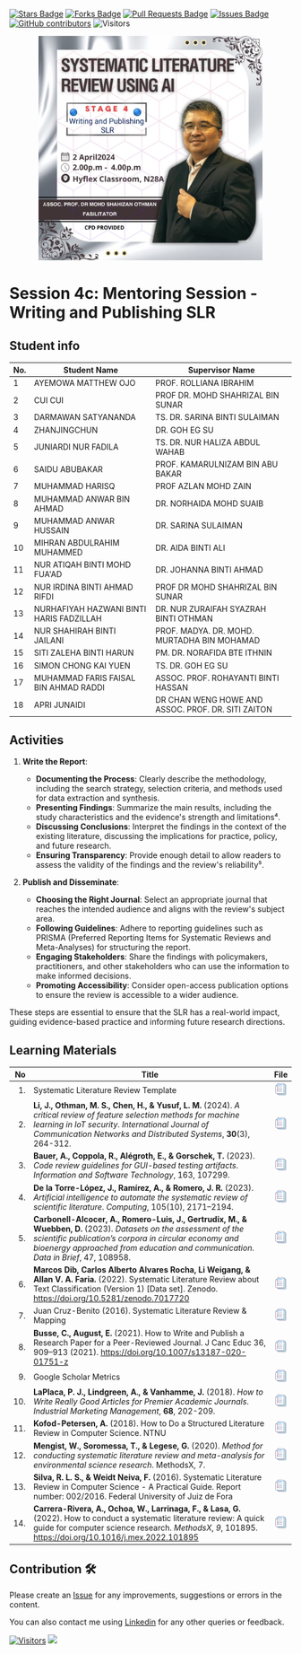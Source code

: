 <a href="https://github.com/drshahizan/ai-tools/stargazers"><img src="https://img.shields.io/github/stars/drshahizan/ai-tools" alt="Stars Badge"/></a>
<a href="https://github.com/drshahizan/ai-tools/network/members"><img src="https://img.shields.io/github/forks/drshahizan/ai-tools" alt="Forks Badge"/></a>
<a href="https://github.com/drshahizan/ai-tools"><img src="https://img.shields.io/github/issues-pr/drshahizan/ai-tools" alt="Pull Requests Badge"/></a>
<a href="https://github.com/drshahizan/ai-tools/issues"><img src="https://img.shields.io/github/issues/drshahizan/ai-tools" alt="Issues Badge"/></a>
<a href="https://github.com/drshahizan/ai-tools/graphs/contributors"><img alt="GitHub contributors" src="https://img.shields.io/github/contributors/drshahizan/ai-tools?color=2b9348"></a>
![Visitors](https://api.visitorbadge.io/api/visitors?path=https%3A%2F%2Fgithub.com%2Fdrshahizan%2Fai-tools&labelColor=%23d9e3f0&countColor=%23697689&style=flat)

<p align="center">
<img src="https://github.com/drshahizan/ai-tools/blob/main/images/slr_stage4c.jpeg"  height="400" />  
</p>

# Session 4c: Mentoring Session - Writing and Publishing SLR

## Student info

| No. | Student Name | Supervisor Name |
|-----|--------------------------------|--------------------------------------|
| 1   | AYEMOWA MATTHEW OJO            | PROF. ROLLIANA IBRAHIM             |
| 2   | CUI CUI                        | PROF DR. MOHD SHAHRIZAL BIN SUNAR  |
| 3   | DARMAWAN SATYANANDA            | TS. DR. SARINA BINTI SULAIMAN       |
| 4   | ZHANJINGCHUN                   | DR. GOH EG SU                       |
| 5   | JUNIARDI NUR FADILA            | TS. DR. NUR HALIZA ABDUL WAHAB     |
| 6   | SAIDU ABUBAKAR                 | PROF. KAMARULNIZAM BIN ABU BAKAR    |
| 7   | MUHAMMAD HARISQ                | PROF AZLAN MOHD ZAIN                |
| 8   | MUHAMMAD ANWAR BIN AHMAD       | DR. NORHAIDA MOHD SUAIB            |
| 9   | MUHAMMAD ANWAR HUSSAIN         | DR. SARINA SULAIMAN                 |
| 10  | MIHRAN ABDULRAHIM MUHAMMED     | DR. AIDA BINTI ALI                 |
| 11  | NUR ATIQAH BINTI MOHD FUA'AD   | DR. JOHANNA BINTI AHMAD            |
| 12  | NUR IRDINA BINTI AHMAD RIFDI   | PROF DR MOHD SHAHRIZAL BIN SUNAR    |
| 13  | NURHAFIYAH HAZWANI BINTI HARIS FADZILLAH | DR. NUR ZURAIFAH SYAZRAH BINTI OTHMAN |
| 14  | NUR SHAHIRAH BINTI JAILANI     | PROF. MADYA. DR. MOHD. MURTADHA BIN MOHAMAD |
| 15  | SITI ZALEHA BINTI HARUN        | PM. DR. NORAFIDA BTE ITHNIN         |
| 16  | SIMON CHONG KAI YUEN           | TS. DR. GOH EG SU                   |
| 17  | MUHAMMAD FARIS FAISAL BIN AHMAD RADDI | ASSOC. PROF. ROHAYANTI BINTI HASSAN |
| 18  | APRI JUNAIDI | DR CHAN WENG HOWE AND ASSOC. PROF. DR. SITI ZAITON |

## Activities

1. **Write the Report**:
   - **Documenting the Process**: Clearly describe the methodology, including the search strategy, selection criteria, and methods used for data extraction and synthesis.
   - **Presenting Findings**: Summarize the main results, including the study characteristics and the evidence's strength and limitations⁴.
   - **Discussing Conclusions**: Interpret the findings in the context of the existing literature, discussing the implications for practice, policy, and future research.
   - **Ensuring Transparency**: Provide enough detail to allow readers to assess the validity of the findings and the review's reliability⁵.

2. **Publish and Disseminate**:
   - **Choosing the Right Journal**: Select an appropriate journal that reaches the intended audience and aligns with the review's subject area.
   - **Following Guidelines**: Adhere to reporting guidelines such as PRISMA (Preferred Reporting Items for Systematic Reviews and Meta-Analyses) for structuring the report.
   - **Engaging Stakeholders**: Share the findings with policymakers, practitioners, and other stakeholders who can use the information to make informed decisions.
   - **Promoting Accessibility**: Consider open-access publication options to ensure the review is accessible to a wider audience.

These steps are essential to ensure that the SLR has a real-world impact, guiding evidence-based practice and informing future research directions.

## Learning Materials

| No  | Title                                                    | File                                | 
|---------:|----------------------------------------------------------|-------------------------------------|
| 1. | Systematic Literature Review Template| <a href="https://liveutm-my.sharepoint.com/:b:/g/personal/shahizan_live_utm_my/Ecqg1PGM56hPuJ3WYS5GSxIBAk-sdXXQekXDE9REqlBPqw?e=TCYh4Z" ><img src="../images/rfp.png" width="24px" height="24px" ></a>|
| 2. |**Li, J., Othman, M. S., Chen, H., & Yusuf, L. M.** (2024). *A critical review of feature selection methods for machine learning in IoT security*. *International Journal of Communication Networks and Distributed Systems*, **30**(3), 264-312.| <a href="https://liveutm-my.sharepoint.com/:u:/g/personal/shahizan_live_utm_my/EbuhF-z_hHFHrH6Unw1jkW8Bf03YTvZEGtFta8EgbPE0_w?e=Ak2UdL" ><img src="../images/rfp.png" width="24px" height="24px" ></a>|
| 3. | **Bauer, A., Coppola, R., Alégroth, E., & Gorschek, T.** (2023). *Code review guidelines for GUI-based testing artifacts*. *Information and Software Technology*, 163, 107299.  | <a href="https://liveutm-my.sharepoint.com/:u:/g/personal/shahizan_live_utm_my/EUdvio6IFq1EpK8D4-jMybYBp_Yv0kSdpSObrD_feDsNaA?e=jtA82T" ><img src="../images/rfp.png" width="24px" height="24px" ></a> | 
| 4. | **De la Torre-López, J., Ramírez, A., & Romero, J. R.** (2023). *Artificial intelligence to automate the systematic review of scientific literature*. *Computing*, 105(10), 2171–2194.| <a href="https://liveutm-my.sharepoint.com/:u:/g/personal/shahizan_live_utm_my/ETfVmEqkVV5HpQpBcfzVzUcBCWBnRHMZh88Ns7QRkYq_Sg?e=PANSiC" ><img src="../images/rfp.png" width="24px" height="24px" ></a>|
| 5. | **Carbonell-Alcocer, A., Romero-Luis, J., Gertrudix, M., & Wuebben, D.** (2023). *Datasets on the assessment of the scientific publication’s corpora in circular economy and bioenergy approached from education and communication*. *Data in Brief*, 47, 108958.| <a href="https://liveutm-my.sharepoint.com/:u:/g/personal/shahizan_live_utm_my/EcLELbVGVxxJvr1BwXi4HkQBvMVMjEljCIiJSik0JkrbpA?e=qMrzKn" ><img src="../images/rfp.png" width="24px" height="24px" ></a> |
| 6.| **Marcos Dib, Carlos Alberto Alvares Rocha, Li Weigang, & Allan V. A. Faria.** (2022). Systematic Literature Review about Text Classification (Version 1) [Data set]. Zenodo. https://doi.org/10.5281/zenodo.7017720|<a href="https://liveutm-my.sharepoint.com/:u:/g/personal/shahizan_live_utm_my/Ef-nkCWqbSVEhzZ8orbZdo0BzMbrrd9-tywjQfVLWcg_5w?e=AeagmP" ><img src="../images/rfp.png" width="24px" height="24px" ></a>|
| 7. | Juan Cruz-Benito (2016). Systematic Literature Review & Mapping | <a href="https://liveutm-my.sharepoint.com/:b:/g/personal/shahizan_live_utm_my/Ec8dnIh50vBJtkDLbrRBRNUBjNzSpEGXFqi4n4l5A4I2dg?e=rD6kH5" ><img src="../images/rfp.png" width="24px" height="24px" ></a>|
|8.| **Busse, C., August, E.** (2021). How to Write and Publish a Research Paper for a Peer-Reviewed Journal. J Canc Educ 36, 909–913 (2021). https://doi.org/10.1007/s13187-020-01751-z | <a href="https://doi.org/10.1007/s13187-020-01751-z" ><img src="../images/rfp.png" width="24px" height="24px" ></a>|
|9.| Google Scholar Metrics | <a href="https://scholar.google.com.ec/citations?view_op=metrics_intro&hl=en" ><img src="../images/rfp.png" width="24px" height="24px" ></a>|
|10.| **LaPlaca, P. J., Lindgreen, A., & Vanhamme, J.** (2018). *How to Write Really Good Articles for Premier Academic Journals*. *Industrial Marketing Management*, **68**, 202-209. | <a href="https://www.sciencedirect.com/science/article/abs/pii/S001985011730874X?via%3Dihub" ><img src="../images/rfp.png" width="24px" height="24px" ></a>|
|11.| **Kofod-Petersen, A.** (2018). How to Do a Structured Literature Review in Computer Science. NTNU | <a href="https://research.idi.ntnu.no/aimasters/files/SLR_HowTo2018.pdf" ><img src="../images/rfp.png" width="24px" height="24px" ></a>|
|12.| **Mengist, W., Soromessa, T., & Legese, G.** (2020). *Method for conducting systematic literature review and meta-analysis for environmental science research*. MethodsX, 7. | <a href="https://www.sciencedirect.com/science/article/pii/S221501611930353X" ><img src="../images/rfp.png" width="24px" height="24px" ></a>|
|13.| **Silva, R. L. S., & Weidt Neiva, F.** (2016). Systematic Literature Review in Computer Science - A Practical Guide. Report number: 002/2016. Federal University of Juiz de Fora| <a href="https://www.researchgate.net/publication/320704338_Systematic_Literature_Review_in_Computer_Science_-_A_Practical_Guide" ><img src="../images/rfp.png" width="24px" height="24px" ></a>|
|14.| **Carrera-Rivera, A., Ochoa, W., Larrinaga, F., & Lasa, G.** (2022). How to conduct a systematic literature review: A quick guide for computer science research. *MethodsX*, *9*, 101895. https://doi.org/10.1016/j.mex.2022.101895| <a href="https://doi.org/10.1016/j.mex.2022.101895" ><img src="../images/rfp.png" width="24px" height="24px" ></a>|


## Contribution 🛠️
Please create an [Issue](https://github.com/drshahizan/ai-tools/issues) for any improvements, suggestions or errors in the content.

You can also contact me using [Linkedin](https://www.linkedin.com/in/drshahizan/) for any other queries or feedback.

[![Visitors](https://api.visitorbadge.io/api/visitors?path=https%3A%2F%2Fgithub.com%2Fdrshahizan&labelColor=%23697689&countColor=%23555555&style=plastic)](https://visitorbadge.io/status?path=https%3A%2F%2Fgithub.com%2Fdrshahizan)
![](https://hit.yhype.me/github/profile?user_id=81284918)

